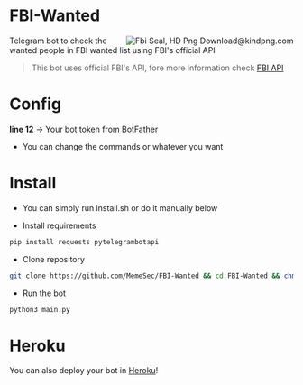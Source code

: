 # FBI-Wanted
<img align="right" src="https://www.clipartmax.com/png/full/273-2739296_fbi-shield-logo-vector-department-of-justice-fbi.png" alt="Fbi Seal, HD Png Download@kindpng.com">

Telegram bot to check the wanted people in FBI wanted list using FBI's official API
> This bot uses official FBI's API, fore more information check [FBI API](https://api.fbi.gov/docs)


# Config
**line 12** -> Your bot token from [BotFather](https://t.me/botfather)
+ You can change the commands or whatever you want

# Install
+ You can  simply run install.sh or do it manually below

+ Install requirements
```bash
pip install requests pytelegrambotapi
```
+ Clone repository
```bash
git clone https://github.com/MemeSec/FBI-Wanted && cd FBI-Wanted && chmod +x install.sh
```
+ Run the bot
```bash
python3 main.py
```

# Heroku
You can also deploy your bot in [Heroku](https://www.heroku.com)!
